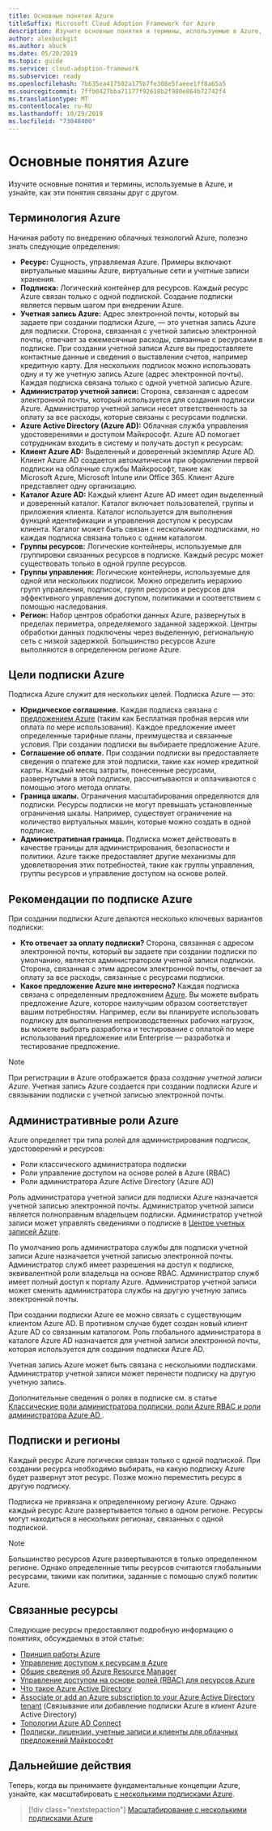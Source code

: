 ```yaml
---
title: Основные понятия Azure
titleSuffix: Microsoft Cloud Adoption Framework for Azure
description: Изучите основные понятия и термины, используемые в Azure, и узнайте, как эти понятия связаны друг с другом.
author: alexbuckgit
ms.author: abuck
ms.date: 05/20/2019
ms.topic: guide
ms.service: cloud-adoption-framework
ms.subservice: ready
ms.openlocfilehash: 7b635ea417502a175b7fe308e5faeee1ff8a65a5
ms.sourcegitcommit: 7ffb0427bba71177f92618b2f980e864b72742f4
ms.translationtype: MT
ms.contentlocale: ru-RU
ms.lasthandoff: 10/29/2019
ms.locfileid: "73048400"
---
```

# <a name="azure-fundamental-concepts"></a>Основные понятия Azure

Изучите основные понятия и термины, используемые в Azure, и узнайте, как эти понятия связаны друг с другом.

## <a name="azure-terminology"></a>Терминология Azure

Начиная работу по внедрению облачных технологий Azure, полезно знать следующие определения:

- **Ресурс:** Сущность, управляемая Azure. Примеры включают виртуальные машины Azure, виртуальные сети и учетные записи хранения.
- **Подписка:** Логический контейнер для ресурсов. Каждый ресурс Azure связан только с одной подпиской. Создание подписки является первым шагом при внедрении Azure.
- **Учетная запись Azure:** Адрес электронной почты, который вы задаете при создании подписки Azure, — это учетная запись Azure для подписки. Сторона, связанная с учетной записью электронной почты, отвечает за ежемесячные расходы, связанные с ресурсами в подписке. При создании учетной записи Azure вы предоставляете контактные данные и сведения о выставлении счетов, например кредитную карту. Для нескольких подписок можно использовать одну и ту же учетную запись Azure (адрес электронной почты). Каждая подписка связана только с одной учетной записью Azure.
- **Администратор учетной записи:** Сторона, связанная с адресом электронной почты, который используется для создания подписки Azure. Администратор учетной записи несет ответственность за оплату за все расходы, которые связаны с ресурсами подписки.
- **Azure Active Directory (Azure AD):** Облачная служба управления удостоверениями и доступом Майкрософт. Azure AD помогает сотрудникам входить в систему и получать доступ к ресурсам:
- **Клиент Azure AD:** Выделенный и доверенный экземпляр Azure AD. Клиент Azure AD создается автоматически при оформлении первой подписки на облачные службы Майкрософт, такие как Microsoft Azure, Microsoft Intune или Office 365. Клиент Azure представляет одну организацию.
- **Каталог Azure AD:** Каждый клиент Azure AD имеет один выделенный и доверенный каталог. Каталог включает пользователей, группы и приложения клиента. Каталог используется для выполнения функций идентификации и управления доступом к ресурсам клиента. Каталог может быть связан с несколькими подписками, но каждая подписка связана только с одним каталогом.
- **Группы ресурсов:** Логические контейнеры, используемые для группировки связанных ресурсов в подписке. Каждый ресурс может существовать только в одной группе ресурсов.
- **Группы управления:** Логические контейнеры, используемые для одной или нескольких подписок. Можно определить иерархию групп управления, подписок, групп ресурсов и ресурсов для эффективного управления доступом, политиками и соответствием с помощью наследования.
- **Регион:** Набор центров обработки данных Azure, развернутых в пределах периметра, определяемого заданной задержкой. Центры обработки данных подключены через выделенную, региональную сеть с низкой задержкой. Большинство ресурсов Azure выполняются в определенном регионе Azure.

## <a name="azure-subscription-purposes"></a>Цели подписки Azure

Подписка Azure служит для нескольких целей. Подписка Azure — это:

- **Юридическое соглашение.** Каждая подписка связана с [предложением Azure](https://azure.microsoft.com/support/legal/offer-details) (таким как Бесплатная пробная версия или оплата по мере использования). Каждое предложение имеет определенные тарифные планы, преимущества и связанные условия. При создании подписки вы выбираете предложение Azure.
- **Соглашение об оплате.** При создании подписки вы предоставляете сведения о платеже для этой подписки, такие как номер кредитной карты. Каждый месяц затраты, понесенные ресурсами, развернутыми в этой подписке, рассчитываются и оплачиваются с помощью этого метода оплаты.
- **Граница шкалы.** Ограничения масштабирования определяются для подписки. Ресурсы подписки не могут превышать установленные ограничения шкалы. Например, существует ограничение на количество виртуальных машин, которые можно создать в одной подписке.
- **Административная граница.** Подписка может действовать в качестве границы для администрирования, безопасности и политики. Azure также предоставляет другие механизмы для удовлетворения этих потребностей, такие как группы управления, группы ресурсов и управление доступом на основе ролей.

## <a name="azure-subscription-considerations"></a>Рекомендации по подписке Azure

При создании подписки Azure делаются несколько ключевых вариантов подписки:

- **Кто отвечает за оплату подписки?** Сторона, связанная с адресом электронной почты, который вы задаете при создании подписки по умолчанию, является администратором учетной записи подписки. Сторона, связанная с этим адресом электронной почты, отвечает за оплату за все расходы, связанные с ресурсами подписки.
- **Какое предложение Azure мне интересно?** Каждая подписка связана с определенным предложением [Azure](https://azure.microsoft.com/support/legal/offer-details). Вы можете выбрать предложение Azure, которое наилучшим образом соответствует вашим потребностям. Например, если вы планируете использовать подписку для выполнения непроизводственных рабочих нагрузок, вы можете выбрать разработка и тестирование с оплатой по мере использования предложение или Enterprise — разработка и тестирование предложение.

> [!NOTE]
> При регистрации в Azure отображается фраза *создание учетной записи Azure*. Учетная запись Azure создается при создании подписки Azure и связывании подписки с учетной записью электронной почты.

## <a name="azure-administrative-roles"></a>Административные роли Azure

Azure определяет три типа ролей для администрирования подписок, удостоверений и ресурсов:

- Роли классического администратора подписки
- Роли управление доступом на основе ролей в Azure (RBAC)
- Роли администратора Azure Active Directory (Azure AD)

Роль администратора учетной записи для подписки Azure назначается учетной записью электронной почты. Администратор учетной записи является полноправным владельцем подписки. Администратор учетной записи может управлять сведениями о подписке в [Центре учетных записей Azure](https://account.azure.com/Subscriptions).

По умолчанию роль администратора службы для подписки учетной записи Azure назначается учетной записью электронной почты. Администратор служб имеет разрешения на доступ к подписке, эквивалентной роли владельца на основе RBAC. Администратор служб имеет полный доступ к порталу Azure. Администратор учетной записи может сменить администратора службы на другую учетную запись электронной почты.

При создании подписки Azure ее можно связать с существующим клиентом Azure AD. В противном случае будет создан новый клиент Azure AD со связанным каталогом. Роль глобального администратора в каталоге Azure AD назначается для учетной записи электронной почты, которая используется для создания подписки Azure AD.

Учетная запись Azure может быть связана с несколькими подписками. Администратор учетной записи может перенести подписку на другую учетную запись.

Дополнительные сведения о ролях в подписке см. в статье [Классические роли администратора подписки, роли Azure RBAC и роли администратора Azure AD ](https://docs.microsoft.com/azure/role-based-access-control/rbac-and-directory-admin-roles).

## <a name="subscriptions-and-regions"></a>Подписки и регионы

Каждый ресурс Azure логически связан только с одной подпиской. При создании ресурса необходимо выбирать, на какую подписку Azure будет развернут этот ресурс. Позже можно переместить ресурс в другую подписку.

Подписка не привязана к определенному региону Azure. Однако каждый ресурс Azure развертывается только в одном регионе. Ресурсы могут находиться в нескольких регионах, связанных с одной подпиской.

> [!NOTE]
> Большинство ресурсов Azure развертываются в только определенном регионе. Однако определенные типы ресурсов считаются глобальными ресурсами, такими как политики, заданные с помощью служб политик Azure.

## <a name="related-resources"></a>Связанные ресурсы

Следующие ресурсы предоставляют подробную информацию о понятиях, обсуждаемых в этой статье:

- [Принцип работы Azure](../../getting-started/what-is-azure.md)
- [Управление доступом к ресурсам в Azure](../../govern/resource-consistency/resource-access-management.md)
- [Общие сведения об Azure Resource Manager](https://docs.microsoft.com/azure/azure-resource-manager/resource-group-overview)
- [Управление доступом на основе ролей (RBAC) для ресурсов Azure](https://docs.microsoft.com/azure/role-based-access-control/overview)
- [Что такое Azure Active Directory](https://docs.microsoft.com/azure/active-directory/fundamentals/active-directory-whatis)
- [Associate or add an Azure subscription to your Azure Active Directory tenant](https://docs.microsoft.com/azure/active-directory/fundamentals/active-directory-how-subscriptions-associated-directory) (Связывание или добавление подписки Azure в клиент Azure Active Directory)
- [Топологии Azure AD Connect](https://docs.microsoft.com/azure/active-directory/hybrid/plan-connect-topologies)
- [Подписки, лицензии, учетные записи и клиенты для облачных предложений Майкрософт](/office365/enterprise/subscriptions-licenses-accounts-and-tenants-for-microsoft-cloud-offerings)

## <a name="next-steps"></a>Дальнейшие действия

Теперь, когда вы принимаете фундаментальные концепции Azure, узнайте, как масштабировать [с несколькими подписками Azure](./scaling-subscriptions.md).

> [!div class="nextstepaction"]
> [Масштабирование с несколькими подписками Azure](./scaling-subscriptions.md)

